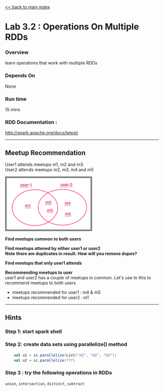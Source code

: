 <link rel='stylesheet' href='../assets/css/main.css'/>

[<< back to main index](../README.md)

Lab 3.2 : Operations On Multiple RDDs
=====================================
### Overview
learn operations that work with multiple RDDs

### Depends On 
None

### Run time
15 mins

### RDD Documentation : 
http://spark.apache.org/docs/latest/


--------
Meetup Recommendation
--------
User1 attends meetups  m1, m2 and m3.  
User2 attends meetups  m2, m3, m4  and m5

<img src="../images/3.2.png" style="border: 5px solid grey; max-width:100%;"/>

**Find meetups common to both users** 

**Find meetups attened by either user1 or user2**  
**Note there are duplicates in result.  How will you remove dupes?**

**Find meetups that only user1 attends**

**Recommending meetups to user**   
user1 and user2 has a couple of meetups in common.  Let's use to this to recommend meetups to both users  
* meetups recommended for user1 : m4 & m5
* meetups recommended for user2 : m1


-----
Hints
-----

### Step 1: start spark shell

### Step 2: create data sets using parallelize() method
```scala
    val u1 = sc.parallelize(List("m1", "m2", "m3"))
    val u2 = sc.parallelize(???)
```



### Step 3 : try the following operations in RDDs
`union`, `intersection`,  `distinct`,  `subtract`